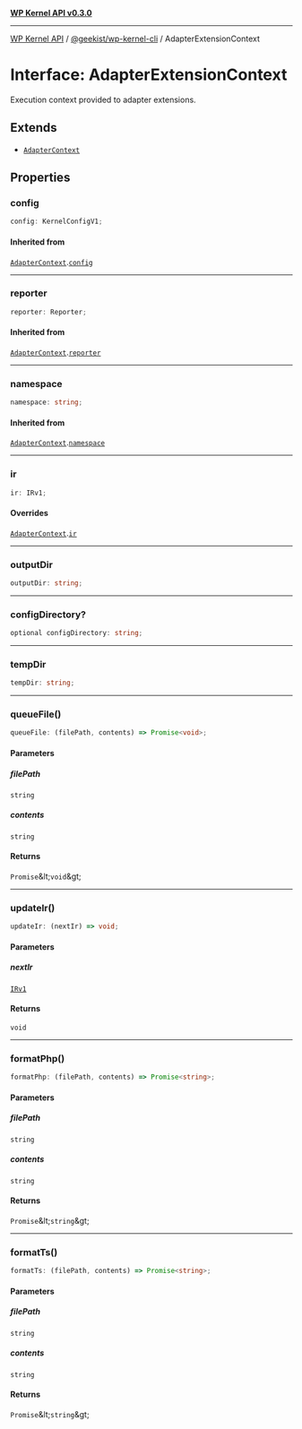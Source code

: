 [**WP Kernel API v0.3.0**](../../../README.md)

---

[WP Kernel API](../../../README.md) / [@geekist/wp-kernel-cli](../README.md) / AdapterExtensionContext

# Interface: AdapterExtensionContext

Execution context provided to adapter extensions.

## Extends

- [`AdapterContext`](AdapterContext.md)

## Properties

### config

```ts
config: KernelConfigV1;
```

#### Inherited from

[`AdapterContext`](AdapterContext.md).[`config`](AdapterContext.md#config)

---

### reporter

```ts
reporter: Reporter;
```

#### Inherited from

[`AdapterContext`](AdapterContext.md).[`reporter`](AdapterContext.md#reporter)

---

### namespace

```ts
namespace: string;
```

#### Inherited from

[`AdapterContext`](AdapterContext.md).[`namespace`](AdapterContext.md#namespace)

---

### ir

```ts
ir: IRv1;
```

#### Overrides

[`AdapterContext`](AdapterContext.md).[`ir`](AdapterContext.md#ir)

---

### outputDir

```ts
outputDir: string;
```

---

### configDirectory?

```ts
optional configDirectory: string;
```

---

### tempDir

```ts
tempDir: string;
```

---

### queueFile()

```ts
queueFile: (filePath, contents) => Promise<void>;
```

#### Parameters

##### filePath

`string`

##### contents

`string`

#### Returns

`Promise`\&lt;`void`\&gt;

---

### updateIr()

```ts
updateIr: (nextIr) => void;
```

#### Parameters

##### nextIr

[`IRv1`](IRv1.md)

#### Returns

`void`

---

### formatPhp()

```ts
formatPhp: (filePath, contents) => Promise<string>;
```

#### Parameters

##### filePath

`string`

##### contents

`string`

#### Returns

`Promise`\&lt;`string`\&gt;

---

### formatTs()

```ts
formatTs: (filePath, contents) => Promise<string>;
```

#### Parameters

##### filePath

`string`

##### contents

`string`

#### Returns

`Promise`\&lt;`string`\&gt;

